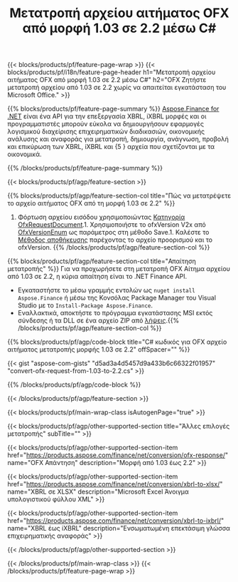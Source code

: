 ﻿---
title: Μετατροπή αρχείου αιτήματος OFX από μορφή 1.03 σε 2.2 μέσω C#
description: Δείγμα κώδικα για μετατροπή OFX αρχείου αιτήματος από 1.03 σε 2.2 C#. Χρησιμοποιήστε API παράδειγμα κώδικα για ομαδική αίτηση μετατροπής OFX εντός εφαρμογών που βασίζονται σε .NET. 
url: /el/net/conversion/ofx-request/
family: finance
platformtag: net
feature: conversion
informat: OFX Request 1.03
outformat: OFX Request 2.2
otherformats: OFX Response
---
{{< blocks/products/pf/feature-page-wrap >}}
{{< blocks/products/pf/i18n/feature-page-header h1="Μετατροπή αρχείου αιτήματος OFX από μορφή 1.03 σε 2.2 μέσω C#" h2="OFX Ζητήστε μετατροπή αρχείου από 1.03 σε 2.2 χωρίς να απαιτείται εγκατάσταση του Microsoft Office." >}}

{{% blocks/products/pf/feature-page-summary %}}
[Aspose.Finance for .NET](https://products.aspose.com/finance/net/) είναι ένα API για την επεξεργασία XBRL, iXBRL μορφές και οι προγραμματιστές μπορούν εύκολα να δημιουργήσουν εφαρμογές λογισμικού διαχείρισης επιχειρηματικών διαδικασιών, οικονομικής ανάλυσης και αναφοράς για μετατροπή, δημιουργία, ανάγνωση, προβολή και επικύρωση των XBRL, iXBRL και {5 } αρχεία που σχετίζονται με τα οικονομικά. 

{{% /blocks/products/pf/feature-page-summary %}}

{{< blocks/products/pf/agp/feature-section >}}

{{% blocks/products/pf/agp/feature-section-col title="Πώς να μετατρέψετε το αρχείο αιτήματος OFX από τη μορφή 1.03 σε 2.2" %}}
1. Φόρτωση αρχείου εισόδου χρησιμοποιώντας [Κατηγορία OfxRequestDocument](https://apireference.aspose.com/finance/net/aspose.finance.ofx/ofxrequestdocument).1. Χρησιμοποιήστε το ofxVersion V2x από [OfxVersionEnum](https://apireference.aspose.com/finance/net/aspose.finance.ofx/ofxversionenum) ως παράμετρος στη μέθοδο Save.1. Καλέστε το [Μέθοδος αποθήκευσης](https://apireference.aspose.com/finance/net/aspose.finance.ofx/ofxrequestdocument/methods/save) παρέχοντας το αρχείο προορισμού και το ofxVersion.
{{% /blocks/products/pf/agp/feature-section-col %}}

{{% blocks/products/pf/agp/feature-section-col title="Απαίτηση μετατροπής" %}}
Για να προχωρήσετε στη μετατροπή OFX Αίτημα αρχείου από 1.03 σε 2.2, η κύρια απαίτηση είναι το .NET Finance API. 
- Εγκαταστήστε το μέσω γραμμής εντολών ως ```nuget install Aspose.Finance``` ή μέσω της Κονσόλας Package Manager του Visual Studio με το ```Install-Package Aspose.Finance```.
- Εναλλακτικά, αποκτήστε το πρόγραμμα εγκατάστασης MSI εκτός σύνδεσης ή τα DLL σε ένα αρχείο ZIP από [λήψεις](https://downloads.aspose.com/finance/net).{{% /blocks/products/pf/agp/feature-section-col %}}

{{% blocks/products/pf/agp/code-block title="C# κωδικός για OFX αρχείο αιτήματος μετατροπής μορφής 1.03 σε 2.2" offSpacer="" %}}

{{< gist "aspose-com-gists" "d5ad3a4d5457d9a433b6c66322f01957" "convert-ofx-request-from-1.03-to-2.2.cs" >}}

{{% /blocks/products/pf/agp/code-block %}}

{{< /blocks/products/pf/agp/feature-section >}}

{{< blocks/products/pf/main-wrap-class isAutogenPage="true" >}}

{{< blocks/products/pf/agp/other-supported-section title="Άλλες επιλογές μετατροπής" subTitle="" >}}

{{< blocks/products/pf/agp/other-supported-section-item href="https://products.aspose.com/finance/net/conversion/ofx-response/" name="OFX Απάντηση" description="Μορφή από 1.03 έως 2.2" >}}

{{< blocks/products/pf/agp/other-supported-section-item href="https://products.aspose.com/finance/net/conversion/xbrl-to-xlsx/" name="XBRL σε XLSX" description="Microsoft Excel Άνοιγμα υπολογιστικού φύλλου XML" >}}

{{< blocks/products/pf/agp/other-supported-section-item href="https://products.aspose.com/finance/net/conversion/xbrl-to-ixbrl/" name="XBRL έως iXBRL" description="Ενσωματωμένη επεκτάσιμη γλώσσα επιχειρηματικής αναφοράς" >}}

{{< /blocks/products/pf/agp/other-supported-section >}}

{{< /blocks/products/pf/main-wrap-class >}}
{{< /blocks/products/pf/feature-page-wrap >}}